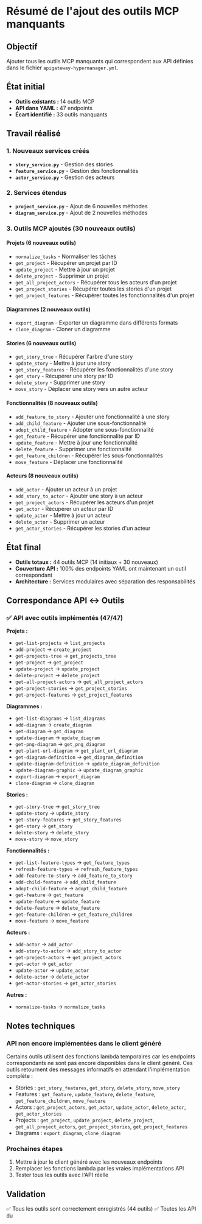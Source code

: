 # Résumé de l'ajout des outils MCP manquants

## Objectif

Ajouter tous les outils MCP manquants qui correspondent aux API définies dans le fichier `apigateway-hypermanager.yml`.

## État initial

- **Outils existants :** 14 outils MCP
- **API dans YAML :** 47 endpoints
- **Écart identifié :** 33 outils manquants

## Travail réalisé

### 1. Nouveaux services créés

- **`story_service.py`** - Gestion des stories
- **`feature_service.py`** - Gestion des fonctionnalités
- **`actor_service.py`** - Gestion des acteurs

### 2. Services étendus

- **`project_service.py`** - Ajout de 6 nouvelles méthodes
- **`diagram_service.py`** - Ajout de 2 nouvelles méthodes

### 3. Outils MCP ajoutés (30 nouveaux outils)

#### Projets (6 nouveaux outils)

- `normalize_tasks` - Normaliser les tâches
- `get_project` - Récupérer un projet par ID
- `update_project` - Mettre à jour un projet
- `delete_project` - Supprimer un projet
- `get_all_project_actors` - Récupérer tous les acteurs d'un projet
- `get_project_stories` - Récupérer toutes les stories d'un projet
- `get_project_features` - Récupérer toutes les fonctionnalités d'un projet

#### Diagrammes (2 nouveaux outils)

- `export_diagram` - Exporter un diagramme dans différents formats
- `clone_diagram` - Cloner un diagramme

#### Stories (6 nouveaux outils)

- `get_story_tree` - Récupérer l'arbre d'une story
- `update_story` - Mettre à jour une story
- `get_story_features` - Récupérer les fonctionnalités d'une story
- `get_story` - Récupérer une story par ID
- `delete_story` - Supprimer une story
- `move_story` - Déplacer une story vers un autre acteur

#### Fonctionnalités (8 nouveaux outils)

- `add_feature_to_story` - Ajouter une fonctionnalité à une story
- `add_child_feature` - Ajouter une sous-fonctionnalité
- `adopt_child_feature` - Adopter une sous-fonctionnalité
- `get_feature` - Récupérer une fonctionnalité par ID
- `update_feature` - Mettre à jour une fonctionnalité
- `delete_feature` - Supprimer une fonctionnalité
- `get_feature_children` - Récupérer les sous-fonctionnalités
- `move_feature` - Déplacer une fonctionnalité

#### Acteurs (8 nouveaux outils)

- `add_actor` - Ajouter un acteur à un projet
- `add_story_to_actor` - Ajouter une story à un acteur
- `get_project_actors` - Récupérer les acteurs d'un projet
- `get_actor` - Récupérer un acteur par ID
- `update_actor` - Mettre à jour un acteur
- `delete_actor` - Supprimer un acteur
- `get_actor_stories` - Récupérer les stories d'un acteur

## État final

- **Outils totaux :** 44 outils MCP (14 initiaux + 30 nouveaux)
- **Couverture API :** 100% des endpoints YAML ont maintenant un outil correspondant
- **Architecture :** Services modulaires avec séparation des responsabilités

## Correspondance API ↔ Outils

### ✅ API avec outils implémentés (47/47)

**Projets :**

- `get-list-projects` → `list_projects`
- `add-project` → `create_project`
- `get-projects-tree` → `get_projects_tree`
- `get-project` → `get_project`
- `update-project` → `update_project`
- `delete-project` → `delete_project`
- `get-all-project-actors` → `get_all_project_actors`
- `get-project-stories` → `get_project_stories`
- `get-project-features` → `get_project_features`

**Diagrammes :**

- `get-list-diagrams` → `list_diagrams`
- `add-diagram` → `create_diagram`
- `get-diagram` → `get_diagram`
- `update-diagram` → `update_diagram`
- `get-png-diagram` → `get_png_diagram`
- `get-plant-url-diagram` → `get_plant_url_diagram`
- `get-diagram-definition` → `get_diagram_definition`
- `update-diagram-definition` → `update_diagram_definition`
- `update-diagram-graphic` → `update_diagram_graphic`
- `export-diagram` → `export_diagram`
- `clone-diagram` → `clone_diagram`

**Stories :**

- `get-story-tree` → `get_story_tree`
- `update-story` → `update_story`
- `get-story-features` → `get_story_features`
- `get-story` → `get_story`
- `delete-story` → `delete_story`
- `move-story` → `move_story`

**Fonctionnalités :**

- `get-list-feature-types` → `get_feature_types`
- `refresh-feature-types` → `refresh_feature_types`
- `add-feature-to-story` → `add_feature_to_story`
- `add-child-feature` → `add_child_feature`
- `adopt-child-feature` → `adopt_child_feature`
- `get-feature` → `get_feature`
- `update-feature` → `update_feature`
- `delete-feature` → `delete_feature`
- `get-feature-children` → `get_feature_children`
- `move-feature` → `move_feature`

**Acteurs :**

- `add-actor` → `add_actor`
- `add-story-to-actor` → `add_story_to_actor`
- `get-project-actors` → `get_project_actors`
- `get-actor` → `get_actor`
- `update-actor` → `update_actor`
- `delete-actor` → `delete_actor`
- `get-actor-stories` → `get_actor_stories`

**Autres :**

- `normalize-tasks` → `normalize_tasks`

## Notes techniques

### API non encore implémentées dans le client généré

Certains outils utilisent des fonctions lambda temporaires car les endpoints correspondants ne sont pas encore disponibles dans le client généré. Ces outils retournent des messages informatifs en attendant l'implémentation complète :

- Stories : `get_story_features`, `get_story`, `delete_story`, `move_story`
- Features : `get_feature`, `update_feature`, `delete_feature`, `get_feature_children`, `move_feature`
- Actors : `get_project_actors`, `get_actor`, `update_actor`, `delete_actor`, `get_actor_stories`
- Projects : `get_project`, `update_project`, `delete_project`, `get_all_project_actors`, `get_project_stories`, `get_project_features`
- Diagrams : `export_diagram`, `clone_diagram`

### Prochaines étapes

1. Mettre à jour le client généré avec les nouveaux endpoints
2. Remplacer les fonctions lambda par les vraies implémentations API
3. Tester tous les outils avec l'API réelle

## Validation

✅ Tous les outils sont correctement enregistrés (44 outils)
✅ Toutes les API du
